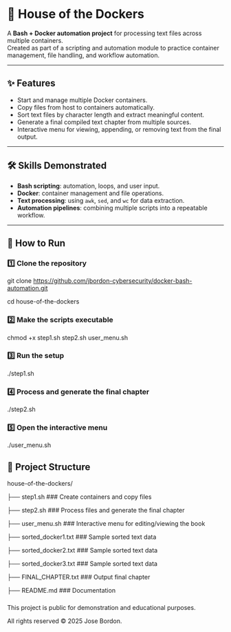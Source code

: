 # 🐳 House of the Dockers
A **Bash + Docker automation project** for processing text files across multiple containers.  
Created as part of a scripting and automation module to practice container management, file handling, and workflow automation.

---

## ✨ Features
- Start and manage multiple Docker containers.
- Copy files from host to containers automatically.
- Sort text files by character length and extract meaningful content.
- Generate a final compiled text chapter from multiple sources.
- Interactive menu for viewing, appending, or removing text from the final output.

---

## 🛠 Skills Demonstrated
- **Bash scripting**: automation, loops, and user input.  
- **Docker**: container management and file operations.  
- **Text processing**: using `awk`, `sed`, and `wc` for data extraction.  
- **Automation pipelines**: combining multiple scripts into a repeatable workflow.  

---

## 🚀 How to Run

### 1️⃣ Clone the repository

git clone https://github.com/jbordon-cybersecurity/docker-bash-automation.git

cd house-of-the-dockers

### 2️⃣ Make the scripts executable

chmod +x step1.sh step2.sh user_menu.sh

### 3️⃣ Run the setup

./step1.sh

### 4️⃣ Process and generate the final chapter

./step2.sh

### 5️⃣ Open the interactive menu

./user_menu.sh

###

## 📂 Project Structure

house-of-the-dockers/

├── step1.sh                  ### Create containers and copy files

├── step2.sh                  ### Process files and generate the final chapter

├── user_menu.sh              ### Interactive menu for editing/viewing the book

├── sorted_docker1.txt        ### Sample sorted text data

├── sorted_docker2.txt        ### Sample sorted text data

├── sorted_docker3.txt        ### Sample sorted text data

├── FINAL_CHAPTER.txt         ### Output final chapter

├── README.md                 ### Documentation


###

This project is public for demonstration and educational purposes.

All rights reserved © 2025 Jose Bordon.
